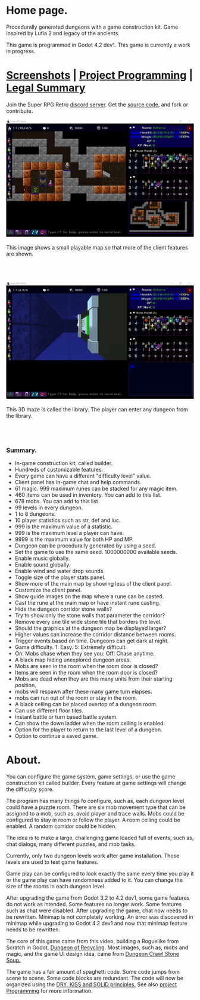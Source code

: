 # Home page.

Procedurally generated dungeons with a game construction kit. Game inspired by Lufia 2 and legacy of the ancients.

This game is programmed in Godot 4.2 dev1. This game is currently a work in progress.

# [Screenshots](screenshots.md) | [Project Programming](project-programming.md) | [Legal Summary](legal-summary.md)

Join the Super RPG Retro [discord server](https://discord.gg/b8damxvwX8). Get the [source code](https://github.com/Super-RPG-Retro/Super-RPG-Retro), and fork or contribute.

![This image shows a small playable map so that more of the client features are shown.](./images/game_world_small_map.png)
<br/><br/>
This image shows a small playable map so that more of the client features are shown.
<br/><br/><br/><br/>

![This 3D maze is called the library. The player can enter any dungeon from the library.](./images/library_scene.png)
<br/><br/>
This 3D maze is called the library. The player can enter any dungeon from the library.
<br/><br/><br/><br/>

### Summary.

* In-game construction kit, called builder.
* Hundreds of customizable features.
* Every game can have a different "difficulty level" value.
* Client panel has in-game chat and help commands.
* 61 magic. 999 maximum runes can be stacked for any magic item.
* 460 items can be used in inventory. You can add to this list.
* 678 mobs. You can add to this list.
* 99 levels in every dungeon.
* 1 to 8 dungeons.
* 10 player statistics such as str, def and luc.
* 999 is the maximum value of a statistic.
* 999 is the maximum level a player can have.
* 9999 is the maximum value for both HP and MP.
* Dungeon can be procedurally generated by using a seed.
* Set the game to use the same seed. 1000000000 available seeds.
* Enable music globally.
* Enable sound globally.
* Enable wind and water drop sounds.
* Toggle size of the player stats panel.
* Show more of the main map by showing less of the client panel.
* Customize the client panel.
* Show guide images on the map where a rune can be casted.
* Cast the rune at the main map or have instant rune casting.
* Hide the dungeon corridor stone walls?
* Try to show only the stone walls that parameter the corridor?
* Remove every one tile wide stone tile that borders the level.
* Should the graphics at the dungeon map be displayed larger?
* Higher values can increase the corridor distance between rooms.
* Trigger events based on time. Dungeons can get dark at night.
* Game difficulty. 1: Easy. 5: Extremely difficult.
* On: Mobs chase when they see you: Off: Chase anytime.
* A black map hiding unexplored dungeon areas.
* Mobs are seen in the room when the room door is closed?
* Items are seen in the room when the room door is closed?
* Mobs are dead when they are this many units from their starting position.
* mobs will respawn after these many game turn elapses.
* mobs can run out of the room or stay in the room.
* A black ceiling can be placed overtop of a dungeon room.
* Can use different floor tiles.
* Instant battle or turn based battle system.
* Can show the down ladder when the room ceiling is enabled.
* Option for the player to return to the last level of a dungeon.
* Option to continue a saved game.

# About.

You can configure the game system, game settings, or use the game construction kit called builder. Every feature at game settings will change the difficulty score.

The program has many things fo configure, such as, each dungeon level could have a puzzle room. There are six mob movement type that can be assigned to a mob, such as, avoid player and trace walls. Mobs could be configured to stay in room or follow the player. A room ceiling could be enabled. A random corridor could be hidden. 

The idea is to make a large, challenging game loaded full of events, such as, chat dialogs, many different puzzles, and mob tasks. 

Currently, only two dungeon levels work after game installation. Those levels are used to test game features.

Game play can be configured to look exactly the same every time you play it or the game play can have randomness added to it. You can change the size of the rooms in each dungeon level.

After upgrading the game from Godot 3.2 to 4.2 dev1, some game features do not work as intended. Some features no longer work. Some features such as chat were disabled. After upgrading the game, chat now needs to be rewritten. Minimap is not completely working. An error was discovered in minimap while upgrading to Godot 4.2 dev1 and now that minimap feature needs to be rewritten.

The core of this game came from this video, building a Roguelike from Scratch in Godot, [Dungeon of Recycling](https://www.youtube.com/watch?v=vQ1UGbUlzH4). Most images, such as, mobs and magic, and the game UI design idea, came from [Dungeon Crawl Stone Soup.](https://crawl.develz.org/)

The game has a fair amount of spaghetti code. Some code jumps from scene to scene. Some code blocks are redundant. The code will now be organized using the [DRY, KISS and SOLID principles.](https://godottutorials.com/courses/design-principles/) See also [project Programming](project-programming.md) for more information.